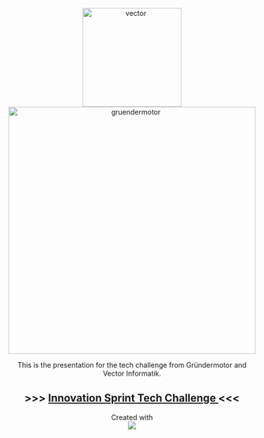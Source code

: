 <p align="center">
  <a href="https://vector.com">
  <img src="https://encrypted-tbn0.gstatic.com/images?q=tbn:ANd9GcQQT-gD1Ae6xbQRgg0bcfozqW-MN8K5bQAN8MuOJTG9ug&s" alt="vector" width="200">
  </a>
  <br>
  <a href="https://gruendermotor.io">
  <img src="https://startup-stuttgart.de/wp-content/uploads/2021/01/fblogo2-1030x443.jpg" alt="gruendermotor" width="500">
  </a>
</p>

<p align="center">
This is the presentation for the tech challenge from Gründermotor and Vector Informatik.
</p>

<h2 align="center">
    >>>
    <a href="https://kurz-m/github.io/vector_presentation">
        Innovation Sprint Tech Challenge
    </a>
    <<<
</h2>

<p align="center">
    Created with
    <br>
    <a href="https://skillicons.dev">
        <img src="https://skillicons.dev/icons?i=c,nodejs,python,neovim,css,html"/>
    </a>
</p>

